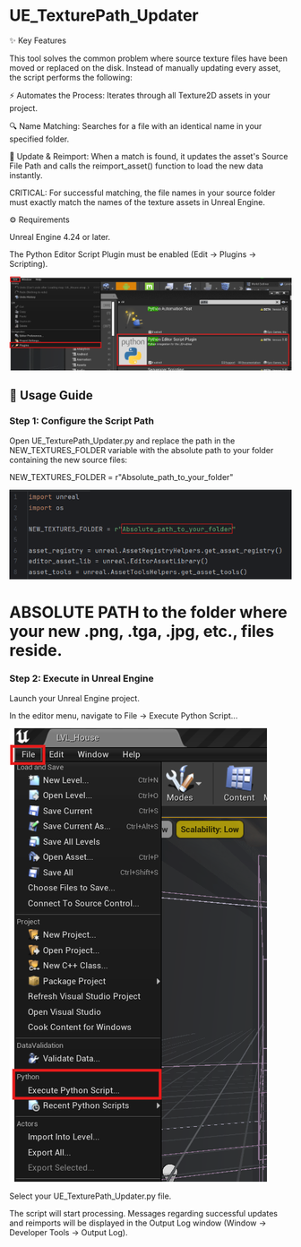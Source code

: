 # UE_TexturePath_Updater

✨ Key Features

This tool solves the common problem where source texture files have been moved or replaced on the disk. Instead of manually updating every asset, the script performs the following:


⚡️ Automates the Process: Iterates through all Texture2D assets in your project.


🔍 Name Matching: Searches for a file with an identical name in your specified folder.


🔄 Update & Reimport: When a match is found, it updates the asset's Source File Path and calls the reimport_asset() function to load the new data instantly.


CRITICAL: For successful matching, the file names in your source folder must exactly match the names of the texture assets in Unreal Engine.


⚙️ Requirements

Unreal Engine 4.24 or later.


The Python Editor Script Plugin must be enabled (Edit → Plugins → Scripting).

![Edit → Plugins → Scripting](Img/python_editor.png)


## 🚀 Usage Guide

### Step 1: Configure the Script Path


Open UE_TexturePath_Updater.py and replace the path in the NEW_TEXTURES_FOLDER variable with the absolute path to your folder containing the new source files:



NEW_TEXTURES_FOLDER = r"Absolute_path_to_your_folder"

![Absolute path to your folder](Img/Absolute_path.png)


# ABSOLUTE PATH to the folder where your new .png, .tga, .jpg, etc., files reside.





### Step 2: Execute in Unreal Engine


Launch your Unreal Engine project.



In the editor menu, navigate to File → Execute Python Script...


![Execute Python Script](Img/execute_python.png)


Select your UE_TexturePath_Updater.py file.



The script will start processing. Messages regarding successful updates and reimports will be displayed in the Output Log window (Window → Developer Tools → Output Log).
